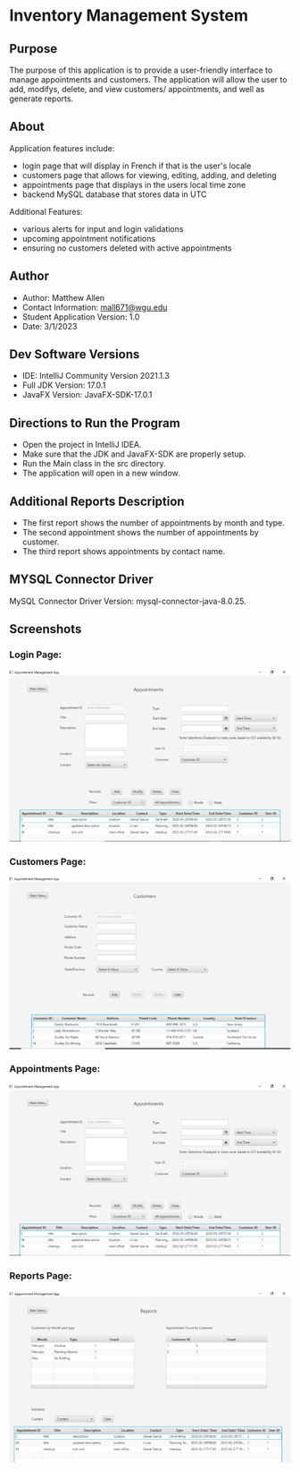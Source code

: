# Inventory Management System
## Purpose

The purpose of this application is to provide a user-friendly interface to manage appointments and customers. The application will allow the user to add, modifys, delete, and view customers/ appointments, and well as generate reports.

## About
Application features include:

- login page that will display in French if that is the user's locale
- customers page that allows for viewing, editing, adding, and deleting 
- appointments page that displays in the users local time zone
- backend MySQL database that stores data in UTC

Additional Features:
- various alerts for input and login validations
- upcoming appointment notifications
- ensuring no customers deleted with active appointments 


## Author
- Author: Matthew Allen
- Contact Information: mall671@wgu.edu
- Student Application Version: 1.0
- Date: 3/1/2023

## Dev Software Versions
- IDE: IntelliJ Community Version 2021.1.3
- Full JDK Version: 17.0.1
- JavaFX Version: JavaFX-SDK-17.0.1

## Directions to Run the Program

- Open the project in IntelliJ IDEA.
- Make sure that the JDK and JavaFX-SDK are properly setup.
- Run the Main class in the src directory.
- The application will open in a new window.

## Additional Reports Description
- The first report shows the number of appointments by month and type.
- The second appointment shows the number of appointments by customer.
- The third report shows appointments by contact name.

## MYSQL Connector Driver
MySQL Connector Driver Version: mysql-connector-java-8.0.25.

## Screenshots

### Login Page:

![loginPage](https://github.com/mallen13/java-appointment-manager/blob/master/appointmentsPage.PNG)


### Customers Page:

![customersPage](https://github.com/mallen13/java-appointment-manager/blob/master/customersPage.PNG)


### Appointments Page:

![appointmentsPage](https://github.com/mallen13/java-appointment-manager/blob/master/AppointmentsPage.PNG)


### Reports Page:

![reportsPage](https://github.com/mallen13/java-appointment-manager/blob/master/reportsPage.PNG)

